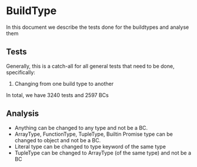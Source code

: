 # BuildType

In this document we describe the tests done for the buildtypes and analyse them

## Tests

Generally, this is a catch-all for all general tests that need to be done, specifically:

1. Changing from one build type to another

In total, we have 3240 tests and 2597 BCs

## Analysis

- Anything can be changed to any type and not be a BC.
- ArrayType, FunctionType, TupleType, Builtin Promise type can be changed to object and not be a BC.
- Literal type can be changed to type keyword of the same type
- TupleType can be changed to ArrayType (of the same type) and not be a BC
